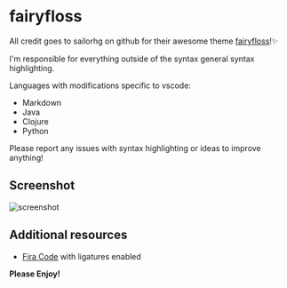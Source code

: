 # fairyfloss
All credit goes to sailorhg on github for their awesome theme [fairyfloss](https://github.com/sailorhg/fairyfloss)!✨

I'm responsible for everything outside of the syntax general syntax highlighting.

Languages with modifications specific to vscode:

* Markdown
* Java
* Clojure
* Python

Please report any issues with syntax highlighting or ideas to improve anything!

## Screenshot

![screenshot](https://github.com/nopjmp/vscode-fairyfloss/blob/master/assets/fairyfloss.png?raw=true)

## Additional resources

- [Fira Code](https://github.com/tonsky/FiraCode) with ligatures enabled

**Please Enjoy!**
